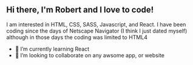 ## Hi there, I'm Robert and I love to code!
I am interested in HTML, CSS, SASS, Javascript, and React.
I have been coding since the days of Netscape Navigator (I think I just dated myself) although in those days the coding was limited to HTML4

- 🌱 I’m currently learning React
- 💞️ I’m looking to collaborate on any awsome app, or website
<!--- - 📫 How to reach me ... --->

<!---
robertWalker68501/robertWalker68501 is a ✨ special ✨ repository because its `README.md` (this file) appears on your GitHub profile.
You can click the Preview link to take a look at your changes.
--->
